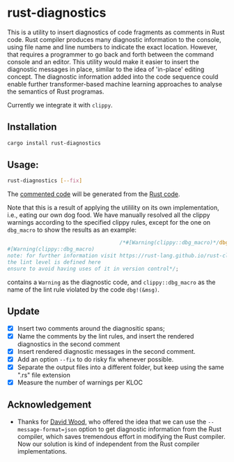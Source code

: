 # rust-diagnostics

This is a utility to insert diagnostics of code fragments as comments in Rust code.
Rust compiler produces many diagnostic information to the console, using file name and line numbers to indicate the exact location.
However, that requires a programmer to go back and forth between the command console and an editor. This utility would make it 
easier to insert the diagnostic messages in place, similar to the idea of 'in-place' editing concept.
The diagnostic information added into the code sequence could enable further transformer-based machine learning approaches to 
analyse the semantics of Rust programas.

Currently we integrate it with `clippy`.

## Installation
```bash
cargo install rust-diagnostics
```

## Usage:
```bash
rust-diagnostics [--fix]
```

The [commented code](https://github.com/yijunyu/rust-diagnostics/blob/main/diagnostics/src/main.rs) will be generated from the
[Rust code](https://github.com/yijunyu/rust-diagnostics/blob/main/src/main.rs).

Note that this is a result of applying the utilility on its own implementation, i.e., eating our own dog food.
We have manually resolved all the clippy warnings according to the specified clippy rules, 
except for the one on `dbg_macro` to show the results as an example:

```rust
                                    /*#[Warning(clippy::dbg_macro)*/dbg!(&r)/*
#[Warning(clippy::dbg_macro)
note: for further information visit https://rust-lang.github.io/rust-clippy/master/index.html#dbg_macro
the lint level is defined here
ensure to avoid having uses of it in version control*/;
```
contains a `Warning` as the diagnostic code, and `clippy::dbg_macro` as the name of the lint rule violated by the code `dbg!(&msg)`. 

## Update

- [x] Insert two comments around the diagnositic spans;
- [x] Name the comments by the lint rules, and insert the rendered diagnostics in the second comment
- [x] Insert rendered diagnostic messages in the second comment.
- [x] Add an option `--fix` to do risky fix whenever possible. 
- [x] Separate the output files into a different folder, but keep using the same ".rs" file extension
- [x] Measure the number of warnings per KLOC

## Acknowledgement

- Thanks for [David Wood](https://davidtw.co), who offered the idea that we can use the `--message-format=json` option to get diagnostic information from the Rust compiler, which saves tremendous effort in modifying the Rust compiler. Now our solution is kind of independent from the Rust compiler implementations.

